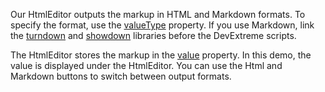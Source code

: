 Our HtmlEditor outputs the markup in HTML and Markdown formats. To specify the format, use the [valueType](/Documentation/21_1/ApiReference/UI_Components/dxHtmlEditor/Configuration/#valueType) property. If you use Markdown, link the <a href="https://www.npmjs.com/package/turndown" target="_blank" rel="noopener">turndown</a> and <a href="https://www.npmjs.com/package/showdown" target="_blank" rel="noopener">showdown</a> libraries before the DevExtreme scripts.

The HtmlEditor stores the markup in the [value](/Documentation/21_1/ApiReference/UI_Components/dxHtmlEditor/Configuration/#value) property. In this demo, the value is displayed under the HtmlEditor. You can use the Html and Markdown buttons to switch between output formats.